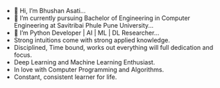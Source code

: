 - 👋 Hi, I’m Bhushan Asati...
- 👀 I’m currently pursuing Bachelor of Engineering in Computer Engineering at Savitribai Phule Pune University...
- 🌱 I’m Python Developer | AI | ML | DL Researcher...
- Strong intuitions come with strong applied knowledge.
- Disciplined, Time bound, works out everything will full dedication and focus.
- Deep Learning and Machine Learning Enthusiast.
- In love with Computer Programming and Algorithms.
- Constant, consistent learner for life.
<!---
bhushanasati25/bhushanasati25 is a ✨ special ✨ repository because its `README.md` (this file) appears on your GitHub profile.
You can click the Preview link to take a look at your changes.
--->
